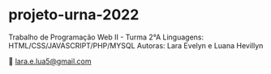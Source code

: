# projeto-urna-2022
Trabalho de Programação Web II - Turma 2°A 
Linguagens: HTML/CSS/JAVASCRIPT/PHP/MYSQL
Autoras: Lara Evelyn e Luana Hevillyn

:email: lara.e.lua5@gmail.com

